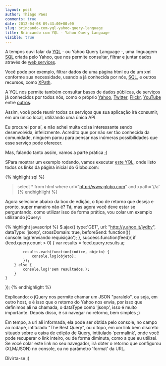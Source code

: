 ```yaml
---
layout: post
author: Thiago Paes
comments: true
date: 2012-04-08 09:43:00+00:00
slug: brincando-com-yql-yahoo-query-language
title: Brincando com YQL - Yahoo Query Language
visible: true
---
```


A tempos ouvi falar da [YQL](http://developer.yahoo.com/yql/) - ou Yahoo Query Language -, uma linguagem [SQL](http://pt.wikipedia.org/wiki/SQL) criada pelo 
Yahoo, que nos permite consultar, filtrar e juntar dados através de [web services](http://pt.wikipedia.org/wiki/Web_service).

Você pode por exemplo, filtrar dados de uma página html ou de um xml conforme sua necessidade, usando a já conhecida por nós, [SQL](http://pt.wikipedia.org/wiki/SQL), 
e outros recursos, como [XPath](http://en.wikipedia.org/wiki/XPath).

A YQL nos permite também consultar bases de dados públicas, de serviços já conhecidos por todos nós, como o próprio [Yahoo](http://www.yahoo.com.br/), 
[Twitter](http://www.twitter.com/), [Flickr](http://www.flickr.com/), [YouTube](http://www.youtube.com.br/) entre 
[outros](http://developer.yahoo.com/yql/console/?q=show%20tables&env=store://datatables.org/alltableswithkeys).  

Assim, você pode reunir todos os serviços que sua aplicação irá consumir, em um único local, utilizando uma única API.

Eu procurei por aí, e não achei muita coisa interessante sendo desenvolvida, infelizmente. Acredito que por não ser tão conhecida da comunidade, ninguém parou para 
pensar nas inúmeras possibilidades que esse serviço pode oferecer.

Mas, falando tanto assim, vamos a parte prática ;)

SPara mostrar um exemplo rodando, vamos executar [este YQL](http://y.ahoo.it/jydbv), onde listo todos os links da página inicial do Globo.com:

{% highlight sql %}
> select * from html where url="http://www.globo.com" and xpath='//a'
{% endhighlight %}

Agora selecione abaixo da box de edição, o tipo de retorno que deseja e pronto, super maneiro não é?
Tá, mas agora você deve estar se perguntando, como utilizar isso de forma prática, vou colar um exemplo utilizando jQuery:

{% highlight javascript %}
    $.ajax({
    type:'GET',
    url: "http://y.ahoo.it/jydbv",
    dataType: 'jsonp',
    crossDomain: true,
    beforeSend: function(){
        console.log('enviando requisição');
    },
    success:function(feed){
        if (feed.query.count > 0) {
            var results = feed.query.results.a;

            results.each(function(indice, objeto) {
                console.log(objeto);
            });
        } else {
            console.log('sem resultados.);
        }
    }
});
{% endhighlight %}

Explicando: o jQuery nos permite chamar um JSON "paralelo", ou seja, em outro host, e é isso que o retorno do Yahoo nos envia, por isso que definimos ali na 
chamada, o dataType como 'jsonp', isso é muito importante.
Depois disso, é só navegar no retorno, bem simples ;)

Em tempo, a url ali informada, ela pode ser obtida pelo console, no campo ao rodapé, intitulado "The Rest Query", ou o topo, em um link bem discreto situado sobre a 
caixa de edição de Query, intitulado 'permalink', onde você pode recuperar o link inteiro, ou de forma diminuta, como a que eu utilizei. 
Se você colar este link no seu navegador, irá obter o retorno que configurou (XLM/JSON) no console, ou no parâmetro 'format' da URL.

Divirta-se ;)
